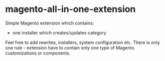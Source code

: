 # magento-all-in-one-extension
Simple Magento extension which contains:
- one installer which creates/updates category

Feel free to add rewrites, installers, system configuration etc. There is only one rule - extension have to contain 
only one type of Magento customizations or components.
